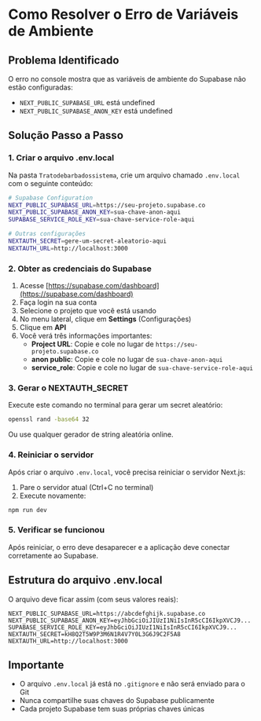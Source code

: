 # Como Resolver o Erro de Variáveis de Ambiente

## Problema Identificado

O erro no console mostra que as variáveis de ambiente do Supabase não estão configuradas:

- `NEXT_PUBLIC_SUPABASE_URL` está undefined
- `NEXT_PUBLIC_SUPABASE_ANON_KEY` está undefined

## Solução Passo a Passo

### 1. Criar o arquivo .env.local

Na pasta `Tratodebarbadossistema`, crie um arquivo chamado `.env.local` com o seguinte conteúdo:

```bash
# Supabase Configuration
NEXT_PUBLIC_SUPABASE_URL=https://seu-projeto.supabase.co
NEXT_PUBLIC_SUPABASE_ANON_KEY=sua-chave-anon-aqui
SUPABASE_SERVICE_ROLE_KEY=sua-chave-service-role-aqui

# Outras configurações
NEXTAUTH_SECRET=gere-um-secret-aleatorio-aqui
NEXTAUTH_URL=http://localhost:3000
```

### 2. Obter as credenciais do Supabase

1. Acesse [https://supabase.com/dashboard](https://supabase.com/dashboard)
2. Faça login na sua conta
3. Selecione o projeto que você está usando
4. No menu lateral, clique em **Settings** (Configurações)
5. Clique em **API**
6. Você verá três informações importantes:
   - **Project URL**: Copie e cole no lugar de `https://seu-projeto.supabase.co`
   - **anon public**: Copie e cole no lugar de `sua-chave-anon-aqui`
   - **service_role**: Copie e cole no lugar de `sua-chave-service-role-aqui`

### 3. Gerar o NEXTAUTH_SECRET

Execute este comando no terminal para gerar um secret aleatório:

```bash
openssl rand -base64 32
```

Ou use qualquer gerador de string aleatória online.

### 4. Reiniciar o servidor

Após criar o arquivo `.env.local`, você precisa reiniciar o servidor Next.js:

1. Pare o servidor atual (Ctrl+C no terminal)
2. Execute novamente:

```bash
npm run dev
```

### 5. Verificar se funcionou

Após reiniciar, o erro deve desaparecer e a aplicação deve conectar corretamente ao Supabase.

## Estrutura do arquivo .env.local

O arquivo deve ficar assim (com seus valores reais):

```
NEXT_PUBLIC_SUPABASE_URL=https://abcdefghijk.supabase.co
NEXT_PUBLIC_SUPABASE_ANON_KEY=eyJhbGciOiJIUzI1NiIsInR5cCI6IkpXVCJ9...
SUPABASE_SERVICE_ROLE_KEY=eyJhbGciOiJIUzI1NiIsInR5cCI6IkpXVCJ9...
NEXTAUTH_SECRET=kH8Q2T5W9P3M6N1R4V7Y0L3G6J9C2F5A8
NEXTAUTH_URL=http://localhost:3000
```

## Importante

- O arquivo `.env.local` já está no `.gitignore` e não será enviado para o Git
- Nunca compartilhe suas chaves do Supabase publicamente
- Cada projeto Supabase tem suas próprias chaves únicas
